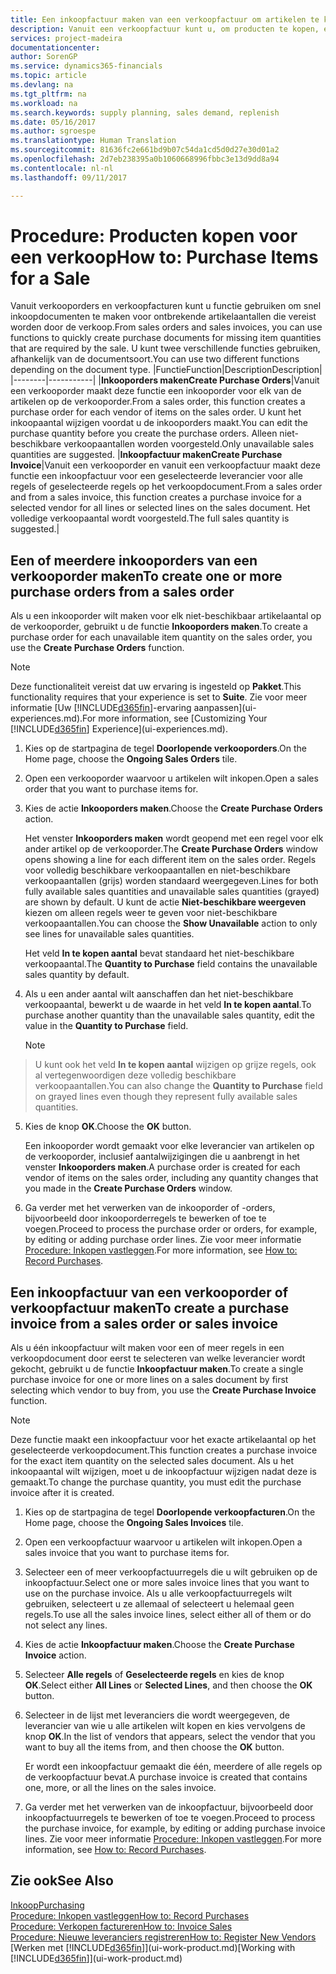 ```yaml
---
title: Een inkoopfactuur maken van een verkoopfactuur om artikelen te kopen voor een verkoop | Microsoft Docs
description: Vanuit een verkoopfactuur kunt u, om producten te kopen, een inkoopfactuur maken voor een leverancier.
services: project-madeira
documentationcenter: 
author: SorenGP
ms.service: dynamics365-financials
ms.topic: article
ms.devlang: na
ms.tgt_pltfrm: na
ms.workload: na
ms.search.keywords: supply planning, sales demand, replenish
ms.date: 05/16/2017
ms.author: sgroespe
ms.translationtype: Human Translation
ms.sourcegitcommit: 81636fc2e661bd9b07c54da1cd5d0d27e30d01a2
ms.openlocfilehash: 2d7eb238395a0b1060668996fbbc3e13d9dd8a94
ms.contentlocale: nl-nl
ms.lasthandoff: 09/11/2017

---
```

# <a name="how-to-purchase-items-for-a-sale"></a><span data-ttu-id="91974-103">Procedure: Producten kopen voor een verkoop</span><span class="sxs-lookup"><span data-stu-id="91974-103">How to: Purchase Items for a Sale</span></span>
<span data-ttu-id="91974-104">Vanuit verkooporders en verkoopfacturen kunt u functie gebruiken om snel inkoopdocumenten te maken voor ontbrekende artikelaantallen die vereist worden door de verkoop.</span><span class="sxs-lookup"><span data-stu-id="91974-104">From sales orders and sales invoices, you can use functions to quickly create purchase documents for missing item quantities that are required by the sale.</span></span> <span data-ttu-id="91974-105">U kunt twee verschillende functies gebruiken, afhankelijk van de documentsoort.</span><span class="sxs-lookup"><span data-stu-id="91974-105">You can use two different functions depending on the document type.</span></span>
|<span data-ttu-id="91974-106">Functie</span><span class="sxs-lookup"><span data-stu-id="91974-106">Function</span></span>|<span data-ttu-id="91974-107">Description</span><span class="sxs-lookup"><span data-stu-id="91974-107">Description</span></span>|
|--------|-----------|
|<span data-ttu-id="91974-108">**Inkooporders maken**</span><span class="sxs-lookup"><span data-stu-id="91974-108">**Create Purchase Orders**</span></span>|<span data-ttu-id="91974-109">Vanuit een verkooporder maakt deze functie een inkooporder voor elk van de artikelen op de verkooporder.</span><span class="sxs-lookup"><span data-stu-id="91974-109">From a sales order, this function creates a purchase order for each vendor of items on the sales order.</span></span> <span data-ttu-id="91974-110">U kunt het inkoopaantal wijzigen voordat u de inkooporders maakt.</span><span class="sxs-lookup"><span data-stu-id="91974-110">You can edit the purchase quantity before you create the purchase orders.</span></span> <span data-ttu-id="91974-111">Alleen niet-beschikbare verkoopaantallen worden voorgesteld.</span><span class="sxs-lookup"><span data-stu-id="91974-111">Only unavailable sales quantities are suggested.</span></span>
|<span data-ttu-id="91974-112">**Inkoopfactuur maken**</span><span class="sxs-lookup"><span data-stu-id="91974-112">**Create Purchase Invoice**</span></span>|<span data-ttu-id="91974-113">Vanuit een verkooporder en vanuit een verkoopfactuur maakt deze functie een inkoopfactuur voor een geselecteerde leverancier voor alle regels of geselecteerde regels op het verkoopdocument.</span><span class="sxs-lookup"><span data-stu-id="91974-113">From a sales order and from a sales invoice, this function creates a purchase invoice for a selected vendor for all lines or selected lines on the sales document.</span></span> <span data-ttu-id="91974-114">Het volledige verkoopaantal wordt voorgesteld.</span><span class="sxs-lookup"><span data-stu-id="91974-114">The full sales quantity is suggested.</span></span>|

## <a name="to-create-one-or-more-purchase-orders-from-a-sales-order"></a><span data-ttu-id="91974-115">Een of meerdere inkooporders van een verkooporder maken</span><span class="sxs-lookup"><span data-stu-id="91974-115">To create one or more purchase orders from a sales order</span></span>
<span data-ttu-id="91974-116">Als u een inkooporder wilt maken voor elk niet-beschikbaar artikelaantal op de verkooporder, gebruikt u de functie **Inkooporders maken**.</span><span class="sxs-lookup"><span data-stu-id="91974-116">To create a purchase order for each unavailable item quantity on the sales order, you use the **Create Purchase Orders** function.</span></span> 

> [!NOTE]  
>   <span data-ttu-id="91974-117">Deze functionaliteit vereist dat uw ervaring is ingesteld op **Pakket**.</span><span class="sxs-lookup"><span data-stu-id="91974-117">This functionality requires that your experience is set to **Suite**.</span></span> <span data-ttu-id="91974-118">Zie voor meer informatie [Uw [!INCLUDE[d365fin](includes/d365fin_md.md)]-ervaring aanpassen](ui-experiences.md).</span><span class="sxs-lookup"><span data-stu-id="91974-118">For more information, see [Customizing Your [!INCLUDE[d365fin](includes/d365fin_md.md)] Experience](ui-experiences.md).</span></span>

1. <span data-ttu-id="91974-119">Kies op de startpagina de tegel **Doorlopende verkooporders**.</span><span class="sxs-lookup"><span data-stu-id="91974-119">On the Home page, choose the **Ongoing Sales Orders** tile.</span></span>
2. <span data-ttu-id="91974-120">Open een verkooporder waarvoor u artikelen wilt inkopen.</span><span class="sxs-lookup"><span data-stu-id="91974-120">Open a sales order that you want to purchase items for.</span></span>
3. <span data-ttu-id="91974-121">Kies de actie **Inkooporders maken**.</span><span class="sxs-lookup"><span data-stu-id="91974-121">Choose the **Create Purchase Orders** action.</span></span>

    <span data-ttu-id="91974-122">Het venster **Inkooporders maken** wordt geopend met een regel voor elk ander artikel op de verkooporder.</span><span class="sxs-lookup"><span data-stu-id="91974-122">The **Create Purchase Orders** window opens showing a line for each different item on the sales order.</span></span> <span data-ttu-id="91974-123">Regels voor volledig beschikbare verkoopaantallen en niet-beschikbare verkoopaantallen (grijs) worden standaard weergegeven.</span><span class="sxs-lookup"><span data-stu-id="91974-123">Lines for both fully available sales quantities and unavailable sales quantities (grayed) are shown by default.</span></span> <span data-ttu-id="91974-124">U kunt de actie **Niet-beschikbare weergeven** kiezen om alleen regels weer te geven voor niet-beschikbare verkoopaantallen.</span><span class="sxs-lookup"><span data-stu-id="91974-124">You can choose the **Show Unavailable** action to only see lines for unavailable sales quantities.</span></span>

    <span data-ttu-id="91974-125">Het veld **In te kopen aantal** bevat standaard het niet-beschikbare verkoopaantal.</span><span class="sxs-lookup"><span data-stu-id="91974-125">The **Quantity to Purchase** field contains the unavailable sales quantity by default.</span></span>
4. <span data-ttu-id="91974-126">Als u een ander aantal wilt aanschaffen dan het niet-beschikbare verkoopaantal, bewerkt u de waarde in het veld **In te kopen aantal**.</span><span class="sxs-lookup"><span data-stu-id="91974-126">To purchase another quantity than the unavailable sales quantity, edit the value in the **Quantity to Purchase** field.</span></span>

    > [!NOTE]  
>   <span data-ttu-id="91974-127">U kunt ook het veld **In te kopen aantal** wijzigen op grijze regels, ook al vertegenwoordigen deze volledig beschikbare verkoopaantallen.</span><span class="sxs-lookup"><span data-stu-id="91974-127">You can also change the **Quantity to Purchase** field on grayed lines even though they represent fully available sales quantities.</span></span>
5. <span data-ttu-id="91974-128">Kies de knop **OK**.</span><span class="sxs-lookup"><span data-stu-id="91974-128">Choose the **OK** button.</span></span> 
    
    <span data-ttu-id="91974-129">Een inkooporder wordt gemaakt voor elke leverancier van artikelen op de verkooporder, inclusief aantalwijzigingen die u aanbrengt in het venster **Inkooporders maken**.</span><span class="sxs-lookup"><span data-stu-id="91974-129">A purchase order is created for each vendor of items on the sales order, including any quantity changes that you made in the **Create Purchase Orders** window.</span></span>
7. <span data-ttu-id="91974-130">Ga verder met het verwerken van de inkooporder of -orders, bijvoorbeeld door inkooporderregels te bewerken of toe te voegen.</span><span class="sxs-lookup"><span data-stu-id="91974-130">Proceed to process the purchase order or orders, for example, by editing or adding purchase order lines.</span></span> <span data-ttu-id="91974-131">Zie voor meer informatie [Procedure: Inkopen vastleggen](purchasing-how-record-purchases.md).</span><span class="sxs-lookup"><span data-stu-id="91974-131">For more information, see [How to: Record Purchases](purchasing-how-record-purchases.md).</span></span>


## <a name="to-create-a-purchase-invoice-from-a-sales-order-or-sales-invoice"></a><span data-ttu-id="91974-132">Een inkoopfactuur van een verkooporder of verkoopfactuur maken</span><span class="sxs-lookup"><span data-stu-id="91974-132">To create a purchase invoice from a sales order or sales invoice</span></span>
<span data-ttu-id="91974-133">Als u één inkoopfactuur wilt maken voor een of meer regels in een verkoopdocument door eerst te selecteren van welke leverancier wordt gekocht, gebruikt u de functie **Inkoopfactuur maken**.</span><span class="sxs-lookup"><span data-stu-id="91974-133">To create a single purchase invoice for one or more lines on a sales document by first selecting which vendor to buy from, you use the **Create Purchase Invoice** function.</span></span> 

> [!NOTE]  
>   <span data-ttu-id="91974-134">Deze functie maakt een inkoopfactuur voor het exacte artikelaantal op het geselecteerde verkoopdocument.</span><span class="sxs-lookup"><span data-stu-id="91974-134">This function creates a purchase invoice for the exact item quantity on the selected sales document.</span></span> <span data-ttu-id="91974-135">Als u het inkoopaantal wilt wijzigen, moet u de inkoopfactuur wijzigen nadat deze is gemaakt.</span><span class="sxs-lookup"><span data-stu-id="91974-135">To change the purchase quantity, you must edit the purchase invoice after it is created.</span></span>  

1. <span data-ttu-id="91974-136">Kies op de startpagina de tegel **Doorlopende verkoopfacturen**.</span><span class="sxs-lookup"><span data-stu-id="91974-136">On the Home page, choose the **Ongoing Sales Invoices** tile.</span></span>
2. <span data-ttu-id="91974-137">Open een verkoopfactuur waarvoor u artikelen wilt inkopen.</span><span class="sxs-lookup"><span data-stu-id="91974-137">Open a sales invoice that you want to purchase items for.</span></span>
3. <span data-ttu-id="91974-138">Selecteer een of meer verkoopfactuurregels die u wilt gebruiken op de inkoopfactuur.</span><span class="sxs-lookup"><span data-stu-id="91974-138">Select one or more sales invoice lines that you want to use on the purchase invoice.</span></span> <span data-ttu-id="91974-139">Als u alle verkoopfactuurregels wilt gebruiken, selecteert u ze allemaal of selecteert u helemaal geen regels.</span><span class="sxs-lookup"><span data-stu-id="91974-139">To use all the sales invoice lines, select either all of them or do not select any lines.</span></span>
4. <span data-ttu-id="91974-140">Kies de actie **Inkoopfactuur maken**.</span><span class="sxs-lookup"><span data-stu-id="91974-140">Choose the **Create Purchase Invoice** action.</span></span>
5. <span data-ttu-id="91974-141">Selecteer **Alle regels** of **Geselecteerde regels** en kies de knop **OK**.</span><span class="sxs-lookup"><span data-stu-id="91974-141">Select either **All Lines** or **Selected Lines**, and then choose the **OK** button.</span></span>  
6. <span data-ttu-id="91974-142">Selecteer in de lijst met leveranciers die wordt weergegeven, de leverancier van wie u alle artikelen wilt kopen en kies vervolgens de knop **OK**.</span><span class="sxs-lookup"><span data-stu-id="91974-142">In the list of vendors that appears, select the vendor that you want to buy all the items from, and then choose the **OK** button.</span></span>

    <span data-ttu-id="91974-143">Er wordt een inkoopfactuur gemaakt die één, meerdere of alle regels op de verkoopfactuur bevat.</span><span class="sxs-lookup"><span data-stu-id="91974-143">A purchase invoice is created that contains one, more, or all the lines on the sales invoice.</span></span>
7. <span data-ttu-id="91974-144">Ga verder met het verwerken van de inkoopfactuur, bijvoorbeeld door inkoopfactuurregels te bewerken of toe te voegen.</span><span class="sxs-lookup"><span data-stu-id="91974-144">Proceed to process the purchase invoice, for example, by editing or adding purchase invoice lines.</span></span> <span data-ttu-id="91974-145">Zie voor meer informatie [Procedure: Inkopen vastleggen](purchasing-how-record-purchases.md).</span><span class="sxs-lookup"><span data-stu-id="91974-145">For more information, see [How to: Record Purchases](purchasing-how-record-purchases.md).</span></span>

## <a name="see-also"></a><span data-ttu-id="91974-146">Zie ook</span><span class="sxs-lookup"><span data-stu-id="91974-146">See Also</span></span>
[<span data-ttu-id="91974-147">Inkoop</span><span class="sxs-lookup"><span data-stu-id="91974-147">Purchasing</span></span>](purchasing-manage-purchasing.md)  
[<span data-ttu-id="91974-148">Procedure: Inkopen vastleggen</span><span class="sxs-lookup"><span data-stu-id="91974-148">How to: Record Purchases</span></span>](purchasing-how-record-purchases.md)  
[<span data-ttu-id="91974-149">Procedure: Verkopen factureren</span><span class="sxs-lookup"><span data-stu-id="91974-149">How to: Invoice Sales</span></span>](sales-how-invoice-sales.md)  
[<span data-ttu-id="91974-150">Procedure: Nieuwe leveranciers registreren</span><span class="sxs-lookup"><span data-stu-id="91974-150">How to: Register New Vendors</span></span>](purchasing-how-register-new-vendors.md)  
<span data-ttu-id="91974-151">[Werken met [!INCLUDE[d365fin](includes/d365fin_md.md)]](ui-work-product.md)</span><span class="sxs-lookup"><span data-stu-id="91974-151">[Working with [!INCLUDE[d365fin](includes/d365fin_md.md)]](ui-work-product.md)</span></span>

